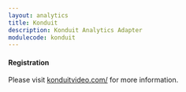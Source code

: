 ```yaml
---
layout: analytics
title: Konduit
description: Konduit Analytics Adapter
modulecode: konduit
---
```


#### Registration

Please visit [konduitvideo.com/](https://konduitvideo.com/) for more information.
